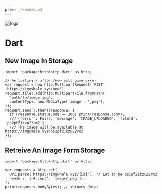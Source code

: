```yaml
---
prev: ./readme.md
---
```


![logo](https://dart.dev/assets/shared/dart/icon/64.png)

# Dart

## New Image In Storage

```dart{3-8}
import 'package:http/http.dart' as http;

// An tailing / after /new will give error
var request = new http.MultipartRequest('POST', 'https://imgwhale.xyz/new');
request.files.add(http.MultipartFile.fromPath(
  'path/to/image.jpg',
  contentType: new MediaType('image', 'jpeg'),
));
request.send().then((response) {
  if (response.statusCode == 200) print(response.body);
  /// {'error': False, 'message': 'IMAGE_UPLOADED', 'fileId': 'ps2pf21kzu22rm2'}
  /// The image will be available at https://imgwhale.xyz/ps2pf21kzu22rm2
});
```

## Retreive An Image Form Storage

```dart{3-7}
import 'package:http/http.dart' as http;

var requests = http.get(
  Uri.parse('https://imgwhale.xyz/[id]'), // Let id be ps2pf21kzu22rm2
  headers: {'Accept': 'image/jpeg'});
);
print(requests.bodyBytes); // <binary data>
```
